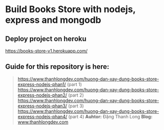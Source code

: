 # Build Books Store with nodejs, express and mongodb

## Deploy project on heroku
https://books-store-v1.herokuapp.com/
## Guide for this repository is here:
> https://www.thanhlongdev.com/huong-dan-xay-dung-books-store-express-nodejs-phan1/ (part 1)
> https://www.thanhlongdev.com/huong-dan-xay-dung-books-store-express-nodejs-phan2/ (part 2)
> https://www.thanhlongdev.com/huong-dan-xay-dung-books-store-express-nodejs-phan3/ (part 3)
> https://www.thanhlongdev.com/huong-dan-xay-dung-books-store-express-nodejs-phan4/ (part 4)
**Auhtor:** Đặng Thanh Long
**Blog:** www.thanhlongdev.com
